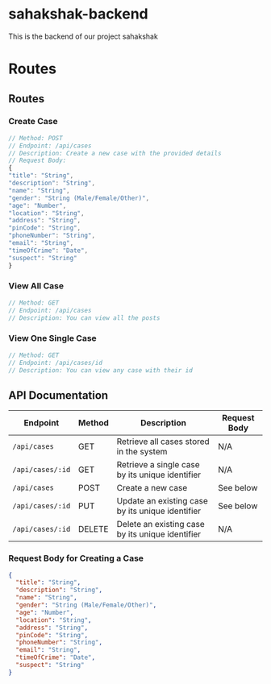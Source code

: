 # sahakshak-backend

This is the backend of our project sahakshak

# Routes

## Routes

### Create Case

```javascript
// Method: POST
// Endpoint: /api/cases
// Description: Create a new case with the provided details
// Request Body:
{
"title": "String",
"description": "String",
"name": "String",
"gender": "String (Male/Female/Other)",
"age": "Number",
"location": "String",
"address": "String",
"pinCode": "String",
"phoneNumber": "String",
"email": "String",
"timeOfCrime": "Date",
"suspect": "String"
}
```

### View All Case

```javascript
// Method: GET
// Endpoint: /api/cases
// Description: You can view all the posts
```

### View One Single Case

```javascript
// Method: GET
// Endpoint: /api/cases/id
// Description: You can view any case with their id
```

## API Documentation

| Endpoint         | Method | Description                                      | Request Body |
| ---------------- | ------ | ------------------------------------------------ | ------------ |
| `/api/cases`     | GET    | Retrieve all cases stored in the system          | N/A          |
| `/api/cases/:id` | GET    | Retrieve a single case by its unique identifier  | N/A          |
| `/api/cases`     | POST   | Create a new case                                | See below    |
| `/api/cases/:id` | PUT    | Update an existing case by its unique identifier | See below    |
| `/api/cases/:id` | DELETE | Delete an existing case by its unique identifier | N/A          |

### Request Body for Creating a Case

```json
{
  "title": "String",
  "description": "String",
  "name": "String",
  "gender": "String (Male/Female/Other)",
  "age": "Number",
  "location": "String",
  "address": "String",
  "pinCode": "String",
  "phoneNumber": "String",
  "email": "String",
  "timeOfCrime": "Date",
  "suspect": "String"
}
```
